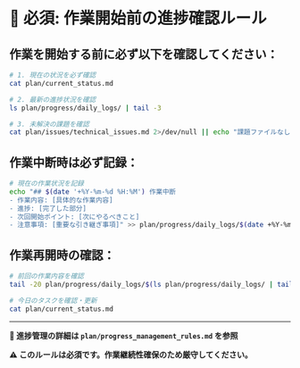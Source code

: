 # 🚨 **必須**: 作業開始前の進捗確認ルール

## **作業を開始する前に必ず以下を確認してください：**

```bash
# 1. 現在の状況を必ず確認
cat plan/current_status.md

# 2. 最新の進捗状況を確認  
ls plan/progress/daily_logs/ | tail -3

# 3. 未解決の課題を確認
cat plan/issues/technical_issues.md 2>/dev/null || echo "課題ファイルなし"
```

## **作業中断時は必ず記録：**
```bash
# 現在の作業状況を記録
echo "## $(date '+%Y-%m-%d %H:%M') 作業中断
- 作業内容: [具体的な作業内容]
- 進捗: [完了した部分]  
- 次回開始ポイント: [次にやるべきこと]
- 注意事項: [重要な引き継ぎ事項]" >> plan/progress/daily_logs/$(date +%Y-%m-%d).md
```

## **作業再開時の確認：**
```bash
# 前回の作業内容を確認
tail -20 plan/progress/daily_logs/$(ls plan/progress/daily_logs/ | tail -1)

# 今日のタスクを確認・更新
cat plan/current_status.md
```

---

**📁 進捗管理の詳細は `plan/progress_management_rules.md` を参照**

**⚠️ このルールは必須です。作業継続性確保のため厳守してください。**